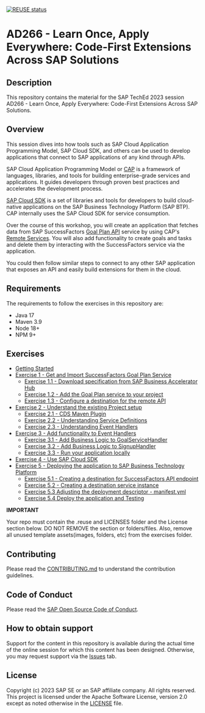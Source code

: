 [![REUSE status](https://api.reuse.software/badge/github.com/SAP-samples/teched2023-AD266)](https://api.reuse.software/info/github.com/SAP-samples/teched2023-AD266)

# AD266 - Learn Once, Apply Everywhere: Code-First Extensions Across SAP Solutions

## Description

This repository contains the material for the SAP TechEd 2023 session AD266 - Learn Once, Apply Everywhere: Code-First Extensions Across SAP Solutions.


## Overview

This session dives into how tools such as SAP Cloud Application Programming Model, SAP Cloud SDK, and others can be used to develop applications that connect to SAP applications of any kind through APIs.

SAP Cloud Application Programming Model or [CAP](https://cap.cloud.sap/docs/) is a framework of languages, libraries, and tools for building enterprise-grade services and applications. 
It guides developers through proven best practices and accelerates the development process. 

[SAP Cloud SDK](https://sap.github.io/cloud-sdk/docs/overview/overview-cloud-sdk) is a set of libraries and tools for developers to build cloud-native applications on the SAP Business Technology Platform (SAP BTP).
CAP internally uses the SAP Cloud SDK for service consumption.

Over the course of this workshop, you will create an application that fetches data from SAP SuccessFactors [Goal Plan API](https://api.sap.com/api/PerformanceandGoalsPMGM/overview) service by using CAP's [Remote Services](https://cap.cloud.sap/docs/java/remote-services#configuring-remote-services).
You will also add functionality to create goals and tasks and delete them by interacting with the SuccessFactors service via the application.

You could then follow similar steps to connect to any other SAP application that exposes an API and easily build extensions for them in the cloud.

## Requirements

The requirements to follow the exercises in this repository are:

- Java 17
- Maven 3.9
- Node 18+
- NPM 9+

## Exercises

- [Getting Started](exercises/ex0/)
- [Exercise 1 - Get and Import SuccessFactors Goal Plan Service](exercises/ex1/)
    - [Exercise 1.1 - Download specification from SAP Business Accelerator Hub](exercises/ex1#exercise-11-download-specification-from-sap-business-accelerator-hub)
    - [Exercise 1.2 - Add the Goal Plan service to your project](exercises/ex1#exercise-12-add-the-goal-plan-service-to-your-project)
    - [Exercise 1.3 - Configure a destination for the remote API](exercises/ex1#exercise-12-configure-a-destination-for-the-remote-api)
- [Exercise 2 - Understand the existing Project setup](exercises/ex2/)
    - [Exercise 2.1 - CDS Maven Plugin](exercises/ex2#exercise-21-cds-maven-plugin)
    - [Exercise 2.2 - Understanding Service Definitions](exercises/ex2#exercise-22-understanding-service-definitions)
    - [Exercise 2.3 - Understanding Event Handlers](exercises/ex2#exercise-23-understanding-event-handlers)
- [Exercise 3 - Add functionality to Event Handlers](exercises/ex3/)
  - [Exercise 3.1 - Add Business Logic to GoalServiceHandler](exercises/ex3#exercise-31---add-business-logic-to-goalservicehandler)
  - [Exercise 3.2 - Add Business Logic to SignupHandler](exercises/ex3#exercise-32---add-business-logic-to-signuphandler)
  - [Exercise 3.3 - Run your application locally](exercises/ex3#exercise-33---run-your-application-locally)
- [Exercise 4 - Use SAP Cloud SDK](exercises/ex4/)
- [Exercise 5 - Deploying the application to SAP Business Technology Platform](exercises/ex5/)
  - [Exercise 5.1 - Creating a destination for SuccessFactors API endpoint](exercises/ex5#exercise-41-creating-a-destination-for-successfactors-api-endpoint)
  - [Exercise 5.2 - Creating a destination service instance](exercises/ex5#exercise-42-creating-a-destination-service-instance)
  - [Exercise 5.3 Adjusting the deployment descriptor - manifest.yml](exercises/ex5#exercise-43-adjusting-the-deployment-descriptor---manifestyml)
  - [Exercise 5.4 Deploy the application and Testing](exercises/ex5#exercise-44-deploy-the-application-and-testing)

**IMPORTANT**

Your repo must contain the .reuse and LICENSES folder and the License section below. DO NOT REMOVE the section or folders/files. Also, remove all unused template assets(images, folders, etc) from the exercises folder. 

## Contributing
Please read the [CONTRIBUTING.md](./CONTRIBUTING.md) to understand the contribution guidelines.

## Code of Conduct
Please read the [SAP Open Source Code of Conduct](https://github.com/SAP-samples/.github/blob/main/CODE_OF_CONDUCT.md).

## How to obtain support

Support for the content in this repository is available during the actual time of the online session for which this content has been designed. Otherwise, you may request support via the [Issues](../../issues) tab.

## License
Copyright (c) 2023 SAP SE or an SAP affiliate company. All rights reserved. This project is licensed under the Apache Software License, version 2.0 except as noted otherwise in the [LICENSE](LICENSES/Apache-2.0.txt) file.
